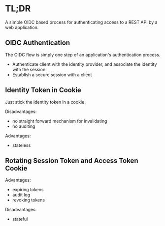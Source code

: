 # TL;DR

A simple OIDC based process for authenticating
access to a REST API by a web application.

## OIDC Authentication

The OIDC flow is simply one step of an application's authentication process.

* Authenticate client with the identity provider, and associate the identity with the session.
* Establish a secure session with a client

## Identity Token in Cookie

Just stick the identity token in a cookie.

Disadvantages:

* no straight forward mechanism for invalidating
* no auditing

Advantages:

* stateless

## Rotating Session Token and Access Token Cookie

Advantages:

* expiring tokens
* audit log
* revoking tokens

Disadvantages:

* stateful
